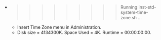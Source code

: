 * >>>>>>>>> Running inst-std-system-time-zone.sh ...
  * Insert Time Zone menu in Administration.
  * Disk size = 4134300K. Space Used = 4K. Runtime = 00:00:00:00.
